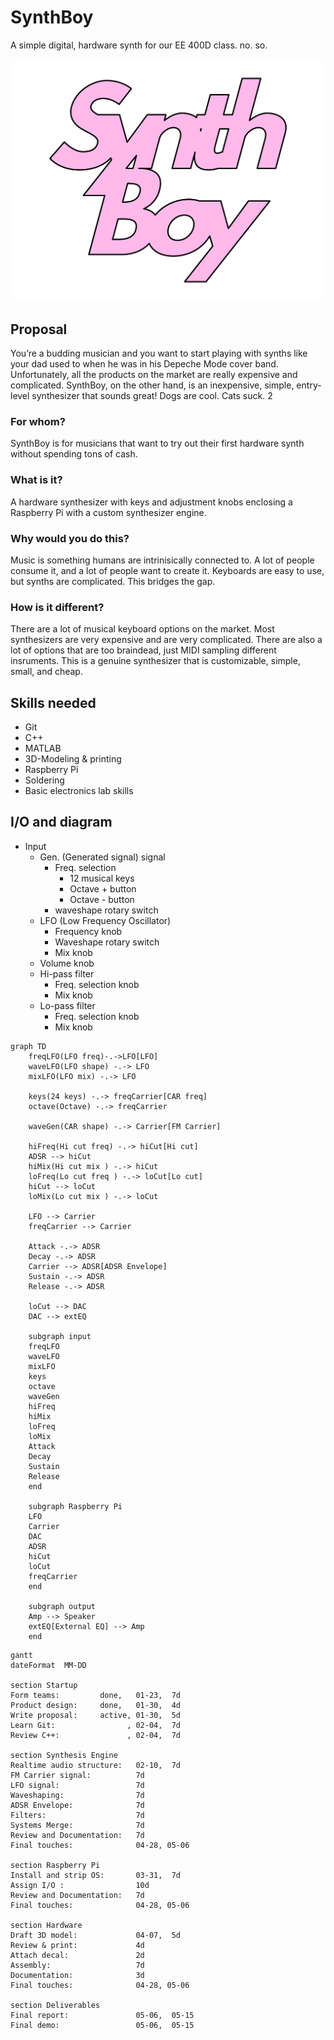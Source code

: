 # SynthBoy

A simple digital, hardware synth for our EE 400D class. no. so.

![logo](assets/logo.png)



## Proposal

You’re a budding musician and you want to start playing with synths like your dad used to when he was in his Depeche Mode cover band. Unfortunately, all the products on the market are really expensive and complicated. SynthBoy, on the other hand, is an inexpensive, simple, entry-level synthesizer that sounds great! Dogs are cool. Cats suck. 2

### For whom?

SynthBoy is for musicians that want to try out their first hardware synth without spending tons of cash.

### What is it?

A hardware synthesizer with keys and adjustment knobs enclosing a Raspberry Pi with a custom synthesizer engine.

### Why would you do this?

Music is something humans are intrinisically connected to. A lot of people consume it, and a lot of people want to create it. Keyboards are easy to use, but synths are complicated. This bridges the gap.

### How is it different?

There are a lot of musical keyboard options on the market. Most synthesizers are very expensive and are very complicated. There are also a lot of options that are too braindead, just MIDI sampling different insruments. This is a genuine synthesizer that is customizable, simple, small, and cheap.

## Skills needed

-   Git
-   C++
-   MATLAB
-   3D-Modeling & printing
-   Raspberry Pi
-   Soldering
-   Basic electronics lab skills



## I/O and diagram

-   Input
    -   Gen. (Generated signal) signal
        -   Freq. selection
            -   12 musical keys
            -   Octave + button
            -   Octave - button
        -   waveshape rotary switch 
    -   LFO (Low Frequency Oscillator)
        -   Frequency knob
        -   Waveshape rotary switch
        -   Mix knob
    -   Volume knob
    -   Hi-pass filter
        -   Freq. selection knob
        -   Mix knob
    -   Lo-pass filter
        -   Freq. selection knob
        -   Mix knob



```mermaid
graph TD
	freqLFO(LFO freq)-.->LFO[LFO]
	waveLFO(LFO shape) -.-> LFO
	mixLFO(LFO mix) -.-> LFO
	
	keys(24 keys) -.-> freqCarrier[CAR freq]
	octave(Octave) -.-> freqCarrier
	
	waveGen(CAR shape) -.-> Carrier[FM Carrier]
	
	hiFreq(Hi cut freq) -.-> hiCut[Hi cut]
	ADSR --> hiCut
	hiMix(Hi cut mix ) -.-> hiCut
	loFreq(Lo cut freq ) -.-> loCut[Lo cut]
	hiCut --> loCut
	loMix(Lo cut mix ) -.-> loCut
	
	LFO --> Carrier
	freqCarrier --> Carrier
	
	Attack -.-> ADSR
	Decay -.-> ADSR
	Carrier --> ADSR[ADSR Envelope]
	Sustain -.-> ADSR
	Release -.-> ADSR

	loCut --> DAC
    DAC --> extEQ

	subgraph input
	freqLFO
	waveLFO
	mixLFO
	keys
	octave
	waveGen
	hiFreq
	hiMix
	loFreq
	loMix
	Attack
	Decay
	Sustain
	Release
	end
	
	subgraph Raspberry Pi
	LFO
	Carrier
	DAC
	ADSR
	hiCut
	loCut
	freqCarrier
	end
	
	subgraph output
	Amp --> Speaker
	extEQ[External EQ] --> Amp
	end
```



```mermaid
gantt
dateFormat  MM-DD

section Startup
Form teams:			done,	01-23,	7d
Product design:		done,	01-30,	4d
Write proposal:		active,	01-30,	5d
Learn Git:			      ,	02-04,	7d
Review C++:		      	  ,	02-04,	7d

section Synthesis Engine
Realtime audio structure:	02-10,	7d
FM Carrier signal:			7d
LFO signal:					7d
Waveshaping:				7d
ADSR Envelope:				7d
Filters:					7d
Systems Merge:				7d
Review and Documentation:	7d
Final touches:				04-28, 05-06

section Raspberry Pi
Install and strip OS:		03-31,	7d
Assign I/O : 				10d
Review and Documentation:	7d
Final touches:				04-28, 05-06

section Hardware
Draft 3D model:				04-07,	5d
Review & print:				4d
Attach decal:				2d
Assembly:					7d
Documentation:				3d
Final touches:				04-28, 05-06

section Deliverables
Final report:				05-06,	05-15
Final demo:					05-06,	05-15
```








